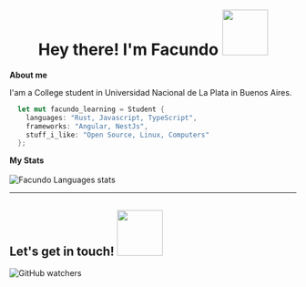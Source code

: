 <h1 align="center"> <b> Hey there! I'm Facundo </b> <img src="https://media.tenor.com/2r3Ub1sj-M8AAAAi/picachu.gif" width="80px"></img> </h1> 
<b><p> About me </p></b>
<p>
  I'am a College student in Universidad Nacional de La Plata in Buenos Aires.
</p>

```Rust
  let mut facundo_learning = Student {
    languages: "Rust, Javascript, TypeScript",
    frameworks: "Angular, NestJs",
    stuff_i_like: "Open Source, Linux, Computers"
  };
```

<b>My Stats</b>
<br>
<br>
![Facundo Languages stats](https://github-readme-stats.vercel.app/api/top-langs/?username=facu-c&theme=buefy&layout=compact&langs_count=6)


<hr>
<h2>Let's get in touch! <img src="https://media.tenor.com/pBM7dzGyfokAAAAi/snorlax-pixel.gif" width="80px"></img> </h2>
<img alt="GitHub watchers" src="https://img.shields.io/github/watchers/facu-c/facu-c">
